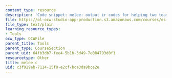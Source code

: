 ```yaml
---
content_type: resource
description: 'Code snippet: melee: output ir codes for helping two teamed robots battle.'
file: https://ol-ocw-studio-app-production.s3.amazonaws.com/courses/es-293-lego-robotics-spring-2007/c3f929ab711415f8e2cfbca3da9bce2e_melee.c
file_type: text/plain
learning_resource_types:
- Tools
ocw_type: OCWFile
parent_title: Tools
parent_type: CourseSection
parent_uid: 64fb3db7-fee4-5b1b-3d49-7e084793d0f1
resourcetype: Other
title: melee.c
uid: c3f929ab-7114-15f8-e2cf-bca3da9bce2e
---
```

